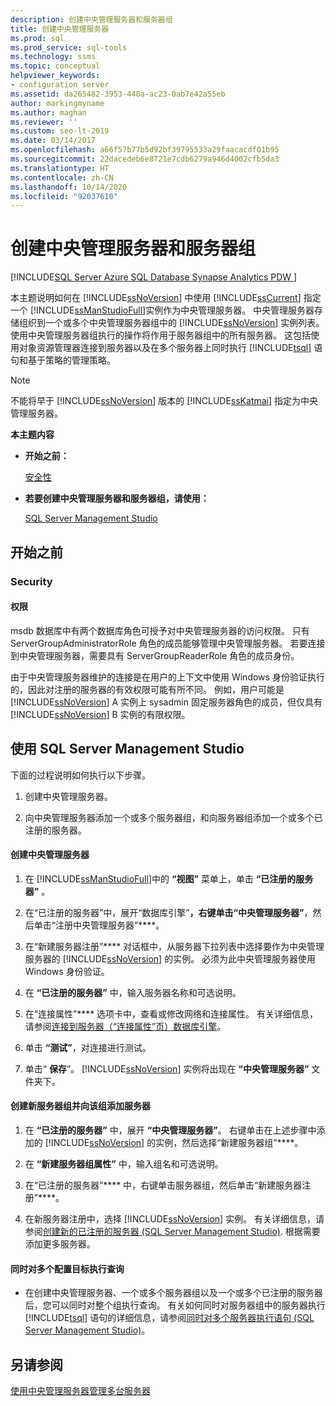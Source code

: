 ```yaml
---
description: 创建中央管理服务器和服务器组
title: 创建中央管理服务器
ms.prod: sql
ms.prod_service: sql-tools
ms.technology: ssms
ms.topic: conceptual
helpviewer_keywords:
- configuration server
ms.assetid: da265482-3953-440a-ac23-0ab7e42a55eb
author: markingmyname
ms.author: maghan
ms.reviewer: ''
ms.custom: seo-lt-2019
ms.date: 03/14/2017
ms.openlocfilehash: a66f57b77b5d92bf39795533a29faacacdf01b95
ms.sourcegitcommit: 22dacedeb6e8721e7cdb6279a946d4002cfb5da3
ms.translationtype: HT
ms.contentlocale: zh-CN
ms.lasthandoff: 10/14/2020
ms.locfileid: "92037610"
---
```

# <a name="create-a-central-management-server-and-server-group"></a>创建中央管理服务器和服务器组

[!INCLUDE[SQL Server Azure SQL Database Synapse Analytics PDW ](../../includes/applies-to-version/sql-asdb-asdbmi-asa-pdw.md)]

本主题说明如何在 [!INCLUDE[ssNoVersion](../../includes/ssnoversion-md.md)] 中使用 [!INCLUDE[ssCurrent](../../includes/sscurrent-md.md)] 指定一个 [!INCLUDE[ssManStudioFull](../../includes/ssmanstudiofull-md.md)]实例作为中央管理服务器。 中央管理服务器存储组织到一个或多个中央管理服务器组中的 [!INCLUDE[ssNoVersion](../../includes/ssnoversion-md.md)] 实例列表。 使用中央管理服务器组执行的操作将作用于服务器组中的所有服务器。 这包括使用对象资源管理器连接到服务器以及在多个服务器上同时执行 [!INCLUDE[tsql](../../includes/tsql-md.md)] 语句和基于策略的管理策略。  
  
> [!NOTE]  
>  不能将早于 [!INCLUDE[ssNoVersion](../../includes/ssnoversion-md.md)] 版本的 [!INCLUDE[ssKatmai](../../includes/sskatmai-md.md)] 指定为中央管理服务器。  
  
 **本主题内容**  
  
-   **开始之前：**  
  
     [安全性](#Security)  
  
-   **若要创建中央管理服务器和服务器组，请使用：**  
  
     [SQL Server Management Studio](#SSMSProcedure)  
  
##  <a name="before-you-begin"></a><a name="BeforeYouBegin"></a> 开始之前  
  
###  <a name="security"></a><a name="Security"></a> Security  
  
####  <a name="permissions"></a><a name="Permissions"></a> 权限  
 msdb 数据库中有两个数据库角色可授予对中央管理服务器的访问权限。 只有 ServerGroupAdministratorRole 角色的成员能够管理中央管理服务器。 若要连接到中央管理服务器，需要具有 ServerGroupReaderRole 角色的成员身份。  
  
 由于中央管理服务器维护的连接是在用户的上下文中使用 Windows 身份验证执行的，因此对注册的服务器的有效权限可能有所不同。 例如，用户可能是 [!INCLUDE[ssNoVersion](../../includes/ssnoversion-md.md)] A 实例上 sysadmin 固定服务器角色的成员，但仅具有 [!INCLUDE[ssNoVersion](../../includes/ssnoversion-md.md)] B 实例的有限权限。  
  
##  <a name="using-sql-server-management-studio"></a><a name="SSMSProcedure"></a> 使用 SQL Server Management Studio  
 下面的过程说明如何执行以下步骤。  
  
1.  创建中央管理服务器。  
  
2.  向中央管理服务器添加一个或多个服务器组，和向服务器组添加一个或多个已注册的服务器。  
  
#### <a name="create-a-central-management-server"></a>创建中央管理服务器  
  
1.  在 [!INCLUDE[ssManStudioFull](../../includes/ssmanstudiofull-md.md)]中的 **“视图”** 菜单上，单击 **“已注册的服务器”** 。  
  
2.  在“已注册的服务器”中，展开“数据库引擎”****，右键单击“中央管理服务器”****，然后单击“注册中央管理服务器”****。  
  
3.  在“新建服务器注册”**** 对话框中，从服务器下拉列表中选择要作为中央管理服务器的 [!INCLUDE[ssNoVersion](../../includes/ssnoversion-md.md)] 的实例。 必须为此中央管理服务器使用 Windows 身份验证。  
  
4.  在 **“已注册的服务器”** 中，输入服务器名称和可选说明。  
  
5.  在“连接属性”**** 选项卡中，查看或修改网络和连接属性。 有关详细信息，请参阅[连接到服务器（“连接属性”页）数据库引擎](../f1-help/connect-to-server-connection-properties-page-database-engine.md)。  
  
6.  单击 **“测试”**，对连接进行测试。  
  
7.  单击“ **保存**”。 [!INCLUDE[ssNoVersion](../../includes/ssnoversion-md.md)] 实例将出现在 **“中央管理服务器”** 文件夹下。  
  
#### <a name="create-a-new-server-group-and-add-servers-to-the-group"></a>创建新服务器组并向该组添加服务器  
  
1.  在 **“已注册的服务器”** 中，展开 **“中央管理服务器”**。 右键单击在上述步骤中添加的 [!INCLUDE[ssNoVersion](../../includes/ssnoversion-md.md)] 的实例，然后选择“新建服务器组”****。  
  
2.  在 **“新建服务器组属性”** 中，输入组名和可选说明。  
  
3.  在“已注册的服务器”**** 中，右键单击服务器组，然后单击“新建服务器注册”****。  
  
4.  在新服务器注册中，选择 [!INCLUDE[ssNoVersion](../../includes/ssnoversion-md.md)] 实例。 有关详细信息，请参阅[创建新的已注册的服务器 (SQL Server Management Studio)](./create-a-new-registered-server-sql-server-management-studio.md). 根据需要添加更多服务器。  
  
#### <a name="to-execute-queries-against-several-configuration-targets-at-the-same-time"></a>同时对多个配置目标执行查询  
  
-   在创建中央管理服务器、一个或多个服务器组以及一个或多个已注册的服务器后，您可以同时对整个组执行查询。 有关如何同时对服务器组中的服务器执行 [!INCLUDE[tsql](../../includes/tsql-md.md)] 语句的详细信息，请参阅[同时对多个服务器执行语句 (SQL Server Management Studio)](./execute-statements-against-multiple-servers-simultaneously.md)。  
  
## <a name="see-also"></a>另请参阅  
 [使用中央管理服务器管理多台服务器](../../relational-databases/administer-multiple-servers-using-central-management-servers.md)  
  
